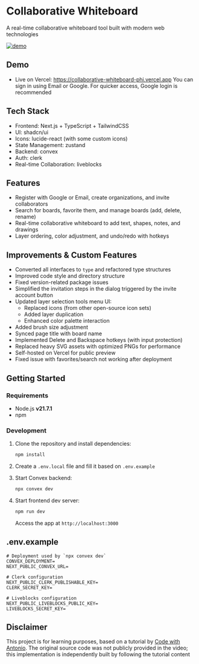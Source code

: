# Collaborative Whiteboard

A real-time collaborative whiteboard tool built with modern web technologies

[![demo](https://img.youtube.com/vi/EbtezRTne7I/maxresdefault.jpg)](https://youtu.be/EbtezRTne7I)

## Demo

- Live on Vercel: https://collaborative-whiteboard-phi.vercel.app
  You can sign in using Email or Google. For quicker access, Google login is recommended

## Tech Stack

- Frontend: Next.js + TypeScript + TailwindCSS  
- UI: shadcn/ui  
- Icons: lucide-react (with some custom icons)  
- State Management: zustand  
- Backend: convex  
- Auth: clerk  
- Real-time Collaboration: liveblocks  

## Features

- Register with Google or Email, create organizations, and invite collaborators  
- Search for boards, favorite them, and manage boards (add, delete, rename)
- Real-time collaborative whiteboard to add text, shapes, notes, and drawings  
- Layer ordering, color adjustment, and undo/redo with hotkeys

## Improvements & Custom Features

- Converted all interfaces to `type` and refactored type structures  
- Improved code style and directory structure  
- Fixed version-related package issues  
- Simplified the invitation steps in the dialog triggered by the invite account button
- Updated layer selection tools menu UI:
  - Replaced icons (from other open-source icon sets)
  - Added layer duplication  
  - Enhanced color palette interaction  
- Added brush size adjustment  
- Synced page title with board name  
- Implemented Delete and Backspace hotkeys (with input protection) 
- Replaced heavy SVG assets with optimized PNGs for performance 
- Self-hosted on Vercel for public preview  
- Fixed issue with favorites/search not working after deployment

## Getting Started

### Requirements

- Node.js **v21.7.1**
- npm

### Development

1. Clone the repository and install dependencies:

   ```bash
   npm install
   ```

2. Create a `.env.local` file and fill it based on `.env.example`

3. Start Convex backend:

   ```bash
   npx convex dev
   ```

4. Start frontend dev server:

   ```bash
   npm run dev
   ```

   Access the app at `http://localhost:3000`

## .env.example

```env
# Deployment used by `npx convex dev`
CONVEX_DEPLOYMENT=
NEXT_PUBLIC_CONVEX_URL=

# Clerk configuration
NEXT_PUBLIC_CLERK_PUBLISHABLE_KEY=
CLERK_SECRET_KEY=

# Liveblocks configuration
NEXT_PUBLIC_LIVEBLOCKS_PUBLIC_KEY=
LIVEBLOCKS_SECRET_KEY=
```

## Disclaimer

This project is for learning purposes, based on a tutorial by [Code with Antonio](https://www.youtube.com/@codewithantonio). The original source code was not publicly provided in the video; this implementation is independently built by following the tutorial content